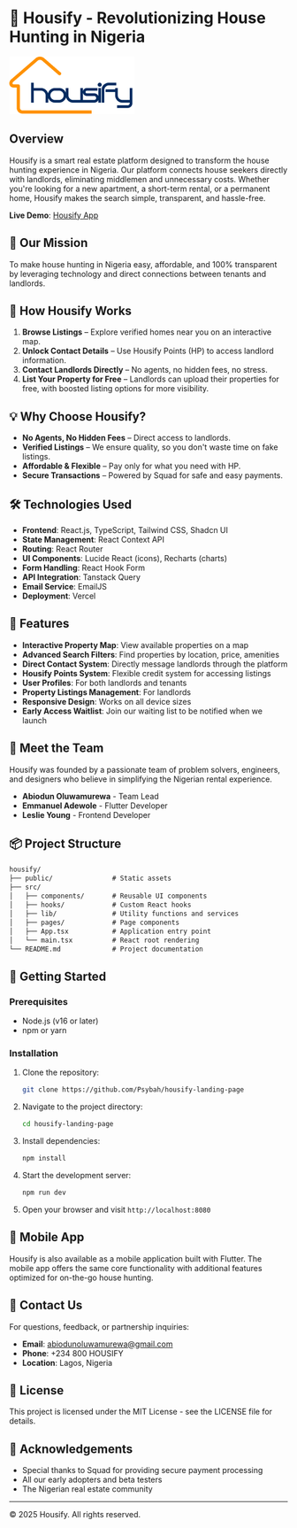 
# 🏡 Housify - Revolutionizing House Hunting in Nigeria

![Housify Logo](/public/logo.png)

## Overview

Housify is a smart real estate platform designed to transform the house hunting experience in Nigeria. Our platform connects house seekers directly with landlords, eliminating middlemen and unnecessary costs. Whether you're looking for a new apartment, a short-term rental, or a permanent home, Housify makes the search simple, transparent, and hassle-free.

**Live Demo**: [Housify App](...)

## 🚀 Our Mission

To make house hunting in Nigeria easy, affordable, and 100% transparent by leveraging technology and direct connections between tenants and landlords.

## 🎯 How Housify Works

1. **Browse Listings** – Explore verified homes near you on an interactive map.
2. **Unlock Contact Details** – Use Housify Points (HP) to access landlord information.
3. **Contact Landlords Directly** – No agents, no hidden fees, no stress.
4. **List Your Property for Free** – Landlords can upload their properties for free, with boosted listing options for more visibility.

## 💡 Why Choose Housify?

- **No Agents, No Hidden Fees** – Direct access to landlords.
- **Verified Listings** – We ensure quality, so you don't waste time on fake listings.
- **Affordable & Flexible** – Pay only for what you need with HP.
- **Secure Transactions** – Powered by Squad for safe and easy payments.

## 🛠️ Technologies Used

- **Frontend**: React.js, TypeScript, Tailwind CSS, Shadcn UI
- **State Management**: React Context API
- **Routing**: React Router
- **UI Components**: Lucide React (icons), Recharts (charts)
- **Form Handling**: React Hook Form
- **API Integration**: Tanstack Query
- **Email Service**: EmailJS
- **Deployment**: Vercel

## 🌟 Features

- **Interactive Property Map**: View available properties on a map
- **Advanced Search Filters**: Find properties by location, price, amenities
- **Direct Contact System**: Directly message landlords through the platform
- **Housify Points System**: Flexible credit system for accessing listings
- **User Profiles**: For both landlords and tenants
- **Property Listings Management**: For landlords
- **Responsive Design**: Works on all device sizes
- **Early Access Waitlist**: Join our waiting list to be notified when we launch

## 💙 Meet the Team

Housify was founded by a passionate team of problem solvers, engineers, and designers who believe in simplifying the Nigerian rental experience.

- **Abiodun Oluwamurewa** - Team Lead
- **Emmanuel Adewole** - Flutter Developer
- **Leslie Young** - Frontend Developer

## 📦 Project Structure

```
housify/
├── public/               # Static assets
├── src/
│   ├── components/       # Reusable UI components
│   ├── hooks/            # Custom React hooks
│   ├── lib/              # Utility functions and services
│   ├── pages/            # Page components
│   ├── App.tsx           # Application entry point
│   └── main.tsx          # React root rendering
└── README.md             # Project documentation
```

## 🚀 Getting Started

### Prerequisites

- Node.js (v16 or later)
- npm or yarn

### Installation

1. Clone the repository:
   ```bash
   git clone https://github.com/Psybah/housify-landing-page
   ```

2. Navigate to the project directory:
   ```bash
   cd housify-landing-page
   ```

3. Install dependencies:
   ```bash
   npm install
   ```

4. Start the development server:
   ```bash
   npm run dev
   ```

5. Open your browser and visit `http://localhost:8080`

## 📱 Mobile App

Housify is also available as a mobile application built with Flutter. The mobile app offers the same core functionality with additional features optimized for on-the-go house hunting.

## 📧 Contact Us

For questions, feedback, or partnership inquiries:

- **Email**: abiodunoluwamurewa@gmail.com
- **Phone**: +234 800 HOUSIFY
- **Location**: Lagos, Nigeria

## 📄 License

This project is licensed under the MIT License - see the LICENSE file for details.

## 🙏 Acknowledgements

- Special thanks to Squad for providing secure payment processing
- All our early adopters and beta testers
- The Nigerian real estate community

---

&copy; 2025 Housify. All rights reserved.
